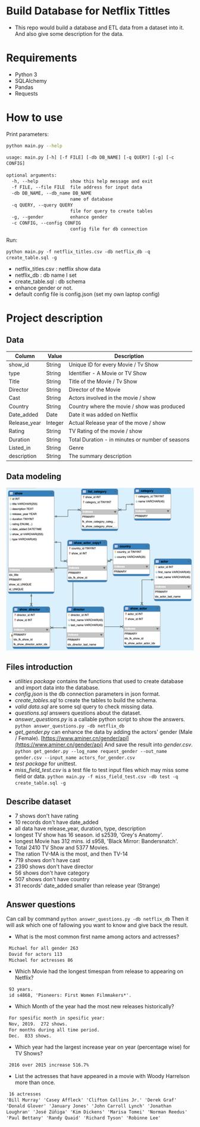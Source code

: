 # Build Database for Netflix Tittles

- This repo would build a database and ETL data from a dataset into it. And also give some description for the data. 

# Requirements

- Python 3
- SQLAlchemy 
- Pandas
- Requests 

# How to use

Print parameters:

```bash
python main.py --help
```

```
usage: main.py [-h] [-f FILE] [-db DB_NAME] [-q QUERY] [-g] [-c CONFIG]

optional arguments:
  -h, --help            show this help message and exit
  -f FILE, --file FILE  file address for input data
  -db DB_NAME, --db_name DB_NAME
                        name of database
  -q QUERY, --query QUERY
                        file for query to create tables
  -g, --gender          enhance gender
  -c CONFIG, --config CONFIG
                        config file for db connection
```
Run:
```
python main.py -f netflix_titles.csv -db netflix_db -q create_table.sql -g
```
- netflix_titles.csv : netflix show data
- netflix_db : db name I set
- create_table.sql : db schema
- enhance gender or not.
- default config file is config.json (set my own laptop config)


# Project description
## Data

| **Column** | **Value** | **Description** |
| --- | --- | --- |
| show\_id | String | Unique ID for every Movie / Tv Show |
| type | String | Identifier - A Movie or TV Show |
| Title | String | Title of the Movie / Tv Show |
| Director | String | Director of the Movie |
| Cast | String | Actors involved in the movie / show |
| Country | String | Country where the movie / show was produced |
| Date\_added | Date | Date it was added on Netflix |
| Release\_year | Integer | Actual Release year of the move / show |
| Rating | String | TV Rating of the movie / show |
| Duration | String | Total Duration - in minutes or number of seasons |
| Listed\_in | String | Genre |
| description | String | The summary description |

## Data modeling
![Alt text](data_model_diagram.png)

## Files introduction
- *utilities package* contains the functions that used to create database and import data into the database.
- *config.json* is the db connection parameters in json format.
- *create_tables.sql* to create the tables to build the schema.
- *valid data.sql* are some sql query to check missing data.
- *questions.sql* answers questions about the dataset.
- *answer_questions.py* is a callable python script to show the answers.
```python answer_questions.py -db netflix_db```
- *get_gender.py* can enhance the data by adding the actors' gender (Male / Female). [https://www.aminer.cn/gender/api](https://www.aminer.cn/gender/api) 
And save the result into *gender.csv*.
```python get_gender.py --log_name request_gender --out_name gender.csv --input_name actors_for_gender.csv```
- *test package* for unittest.
- *miss_field_test.csv* is a test file to test input files which may miss some field or data.
```python main.py -f miss_field_test.csv -db test -q create_table.sql -g```


## Describe dataset
- 7 shows don't have rating
- 10 records don't have date_added
- all data have release_year, duration, type, description
- longest TV show has 16 season. id s2539, 'Grey's Anatomy'.
- longest Movie has 312 mins. id s958, 'Black Mirror: Bandersnatch'.
- Total 2410 TV Show and 5377 Movies.
- The ration TV-MA is the most, and then TV-14 
- 719 shows don't have cast
- 2390 shows don't have director
- 56 shows don't have category
- 507 shows don't have country
- 31 records' date_added smaller than release year (Strange)

## Answer questions

Can call by command ```python answer_questions.py -db netflix_db```
Then it will ask which one of fallowing you want to know and give back the result.


- What is the most common first name among actors and actresses?
```
 Michael for all gender 263
 David for actors 113
 Michael for actresses 86
```
- Which Movie had the longest timespan from release to appearing on Netflix?
```
 93 years. 
 id s4868, 'Pioneers: First Women Filmmakers*'.
```
- Which Month of the year had the most new releases historically?
```
 For spesific month in spesific year:
 Nov, 2019.  272 shows.
 For months during all time period.
 Dec.  833 shows.
```
- Which year had the largest increase year on year (percentage wise) for TV Shows?
```
 2016 over 2015 increase 516.7% 
```
- List the actresses that have appeared in a movie with Woody Harrelson more than once.
```commandline
 16 actresses
'Bill Murray' 'Casey Affleck' 'Clifton Collins Jr.' 'Derek Graf' 'Donald Glover' 'January Jones' 'John Carroll Lynch' 'Jonathan Loughran' 'José Zúñiga' 'Kim Dickens' 'Marisa Tomei' 'Norman Reedus' 'Paul Bettany' 'Randy Quaid' 'Richard Tyson' 'Robinne Lee' 
```
